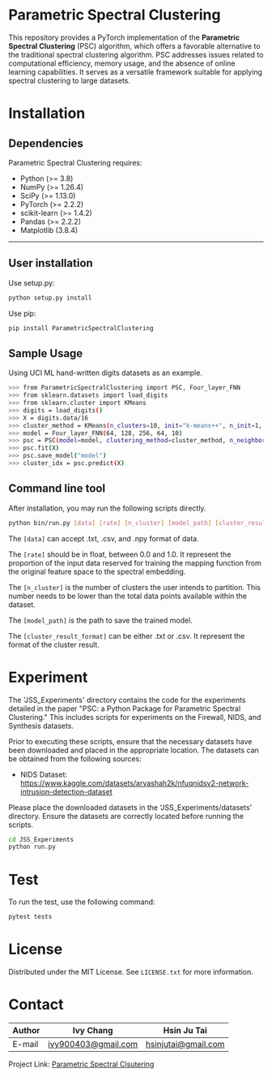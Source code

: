 <!-- Parametric Spectral Clustering -->

# Parametric Spectral Clustering

This repository provides a PyTorch implementation of the **Parametric Spectral Clustering** (PSC) algorithm, which offers a favorable alternative to the traditional spectral clustering algorithm. PSC addresses issues related to computational efficiency, memory usage, and the absence of online learning capabilities. It serves as a versatile framework suitable for applying spectral clustering to large datasets.

<!-- PREREQUISITES -->

# Installation

## Dependencies

Parametric Spectral Clustering requires:

-   Python (>= 3.8)
-   NumPy (>= 1.26.4)
-   SciPy (>= 1.13.0)
-   PyTorch (>= 2.2.2)
-   scikit-learn (>= 1.4.2)
-   Pandas (>= 2.2.2)
-   Matplotlib (3.8.4)

---

<!-- INSTALLATION -->

## User installation

Use setup.py:

```sh
python setup.py install
```

Use pip:

```sh
pip install ParametricSpectralClustering
```

<!-- SAMPLE USAGE -->

## Sample Usage

Using UCI ML hand-written digits datasets as an example.

```sh
>>> from ParametricSpectralClustering import PSC, Four_layer_FNN
>>> from sklearn.datasets import load_digits
>>> from sklearn.cluster import KMeans
>>> digits = load_digits()
>>> X = digits.data/16
>>> cluster_method = KMeans(n_clusters=10, init="k-means++", n_init=1, max_iter=100, algorithm='elkan')
>>> model = Four_layer_FNN(64, 128, 256, 64, 10)
>>> psc = PSC(model=model, clustering_method=cluster_method, n_neighbor=10, sampling_ratio=0, batch_size_data=1797)
>>> psc.fit(X)
>>> psc.save_model("model")
>>> cluster_idx = psc.predict(X)
```

<!-- COMMEND LINE TOOL -->

## Command line tool

After installation, you may run the following scripts directly.

```sh
python bin/run.py [data] [rate] [n_cluster] [model_path] [cluster_result_format]
```

The `[data]` can accept .txt, .csv, and .npy format of data.

The `[rate]` should be in float, between 0.0 and 1.0. It represent the proportion of the input data reserved for training the mapping function from the original feature space to the spectral embedding.

The `[n_cluster]` is the number of clusters the user intends to partition. This number needs to be lower than the total data points available within the dataset.

The `[model_path]` is the path to save the trained model.

The `[cluster_result_format]` can be either .txt or .csv. It represent the format of the cluster result.

<!-- EXPERIMENT-->

# Experiment

The 'JSS_Experiments' directory contains the code for the experiments detailed in the paper "PSC: a Python Package for Parametric Spectral Clustering." This includes scripts for experiments on the Firewall, NIDS, and Synthesis datasets.

Prior to executing these scripts, ensure that the necessary datasets have been downloaded and placed in the appropriate location. The datasets can be obtained from the following sources:

-   NIDS Dataset: https://www.kaggle.com/datasets/aryashah2k/nfuqnidsv2-network-intrusion-detection-dataset

Please place the downloaded datasets in the ‘JSS_Experiments/datasets’ directory. Ensure the datasets are correctly located before running the scripts.

```sh
cd JSS_Experiments
python run.py
```

<!-- Test -->

# Test

To run the test, use the following command:

```sh
pytest tests
```

<!-- LICENSE -->

# License

Distributed under the MIT License. See `LICENSE.txt` for more information.

<!-- CONTACT -->

# Contact

| Author | Ivy Chang           | Hsin Ju Tai         |
| ------ | ------------------- | ------------------- |
| E-mail | ivy900403@gmail.com | hsinjutai@gmail.com |

Project Link: [Parametric Spectral Clsutering](https://github.com/IvyChang04/PSC_library)
